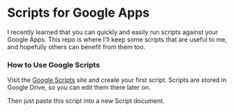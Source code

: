 # Scripts for Google Apps

I recently learned that you can quickly and easily run scripts against your Google Apps. This repo is where I'll keep some scripts that are useful to me, and hopefully others can benefit from them too.

### How to Use Google Scripts

Visit the [Google Scripts](http://script.google.com) site and create your first script. Scripts are stored in Google Drive, so you can edit them there later on.

Then just paste this script into a new Script document.
